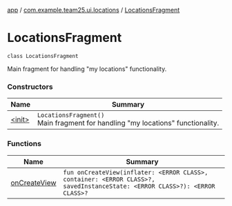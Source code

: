 [app](../../index.md) / [com.example.team25.ui.locations](../index.md) / [LocationsFragment](./index.md)

# LocationsFragment

`class LocationsFragment`

Main fragment for handling "my locations" functionality.

### Constructors

| Name | Summary |
|---|---|
| [&lt;init&gt;](-init-.md) | `LocationsFragment()`<br>Main fragment for handling "my locations" functionality. |

### Functions

| Name | Summary |
|---|---|
| [onCreateView](on-create-view.md) | `fun onCreateView(inflater: <ERROR CLASS>, container: <ERROR CLASS>?, savedInstanceState: <ERROR CLASS>?): <ERROR CLASS>?` |
